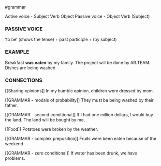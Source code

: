 #grammar 

Active voice - Subject Verb Object 
Passive voice - Object Verb (Subject)

### PASSIVE VOICE
‘to be’ (shows the tense) + past participle + (by subject)

### EXAMPLE
Breakfast **was eaten** by my family.
The project will be done by AR.TEAM.
Dishes are being washed.

### CONNECTIONS 
[[Sharing opinions]]
In my humble opinion, children were dressed by mom.

[[GRAMMAR - modals of probability]]
They must be being washed by their father. 

[[GRAMMAR - second conditional]]
If I had one million dollars, I would buy the land.  The land will be bought by me.

[[Food]]
Potatoes were broken by the weather.

[[GRAMMAR - complex preposition]]
Fruits were been eaten because of the weekend.

[[GRAMMAR - zero conditional]]
If water has been drunk, we have problems.